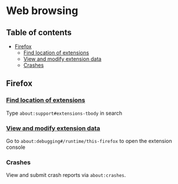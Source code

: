 # Web browsing <!-- omit in toc -->

## Table of contents <!-- omit in toc -->

- [Firefox](#firefox)
  - [Find location of extensions](#find-location-of-extensions)
  - [View and modify extension data](#view-and-modify-extension-data)
  - [Crashes](#crashes)

## Firefox

### [Find location of extensions](https://stackoverflow.com/a/6579979/4573584)

Type `about:support#extensions-tbody` in search

### [View and modify extension data](https://github.com/mozilla/multi-account-containers/issues/1661#issuecomment-591506621)

Go to `about:debugging#/runtime/this-firefox` to open the extension console

### Crashes

View and submit crash reports via `about:crashes`.
